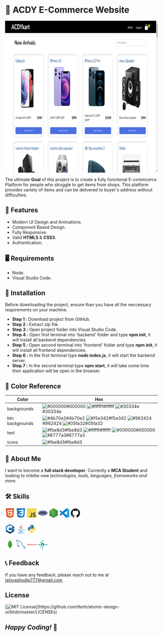 
# 🛄 ACDY E-Commerce Website

<img align="center" src="https://github.com/YASH0DIP/Ecommerce-Website-using-MERN-Stack/blob/main/Screenshots/HomePage.png?raw=true" height="500px" width="100%" />

The ultimate **Goal** of this project is to create a 
fully functional E-commcerce Platform for people who
struggle to get items from shops. This platform provides
variety of items and can be delivered to buyer's address
without difficulties.


## 📱 Features

- Modern UI Design and Animations.
- Component Based Design.
- Fully Responsive.
- Valid **HTML5** & **CSS3**.
- Authentication.

## 🖥️ Requirements
- Node.
- Visual Studio Code.

## 💽 Installation
Before downloading the project, ensure than you have all the neccessary requirements on your machine.
- **Step 1 :** Download project from GitHub.
- **Step 2 :** Extract zip file.
- **Step 3 :** Open project folder into Visual Studio Code.
- **Step 4 :** Open first terminal into 'backend' folder and type **npm init**, it will install all backend dependencies.
- **Step 5 :** Open second terminal into 'frontend' folder and type **npm init**, it will install all frontend dependencies.
- **Step 6 :** In the first terminal type **node index.js**, it will start the backend server.
- **Step 7 :** In the second terminal type **npm start**, it will take some time then application will be open in the browser.

## 🔰 Color Reference

| Color             | Hex                                                                |
| ----------------- | ------------------------------------------------------------------ |
| backgrounds   | ![#000000](https://via.placeholder.com/10/000000?text=+)#000000 ![#ffffff](https://via.placeholder.com/10/ffffff?text=+)#ffffff  ![#30334e](https://via.placeholder.com/10/30334e?text=+)#30334e |
| btn backgrounds | ![#4b70e2](https://via.placeholder.com/10/4b70e2?text=+)#4b70e2 ![#f5e342](https://via.placeholder.com/10/f5e342?text=+)#f5e342 ![#962424](https://via.placeholder.com/10/962424?text=+)#962424 ![#05fa32](https://via.placeholder.com/10/05fa32?text=+)#05fa32 |
| text | ![#fbe8d3](https://via.placeholder.com/10/fbe8d3?text=+)#fbe8d3 ![#ffffff](https://via.placeholder.com/10/ffffff?text=+)#ffffff ![#000000](https://via.placeholder.com/10/000000?text=+)#000000 ![#8777a3](https://via.placeholder.com/10/8777a3?text=+)#8777a3  |
| icons      | ![#fbe8d3](https://via.placeholder.com/10/fbe8d3?text=+)#fbe8d3 |


## 🚀 About Me
I want to become a **full stack developer**. Currently a **MCA Student** and looking to imbibe new *technologies, tools, languages, frameworks and more.*
## 🛠 Skills
<div>
<span><img height="32" src="https://raw.githubusercontent.com/devicons/devicon/master/icons/html5/html5-original.svg" /></span>
<span><img height="32" src="https://raw.githubusercontent.com/devicons/devicon/master/icons/css3/css3-original.svg" /></span>
<span><img height="32" src="https://raw.githubusercontent.com/devicons/devicon/master/icons/javascript/javascript-original.svg" /></span>
<span><img height="32" src="https://raw.githubusercontent.com/devicons/devicon/master/icons/php/php-original.svg" /></span>
<span><img height="32" src="https://raw.githubusercontent.com/devicons/devicon/master/icons/nodejs/nodejs-original.svg" /></span>
<span><img height="32" src="https://raw.githubusercontent.com/devicons/devicon/master/icons/vscode/vscode-original.svg" /></span>
<span><img height="32" src="https://raw.githubusercontent.com/devicons/devicon/master/icons/github/github-original.svg" /></span>
<br/><br/>
<span><img height="32" src="https://raw.githubusercontent.com/devicons/devicon/master/icons/cplusplus/cplusplus-original.svg" /></span>
<span><img height="32" src="https://raw.githubusercontent.com/devicons/devicon/master/icons/java/java-original.svg" /></span>
<span><img height="32" src="https://raw.githubusercontent.com/devicons/devicon/master/icons/python/python-original.svg" /></span>
  <br/><br/>
<span><img height="32" src="https://raw.githubusercontent.com/devicons/devicon/master/icons/mongodb/mongodb-original.svg" /></span>
<span><img height="32" src="https://raw.githubusercontent.com/devicons/devicon/master/icons/mysql/mysql-original.svg" /></span>
<span><img height="32" src="https://raw.githubusercontent.com/devicons/devicon/master/icons/oracle/oracle-original.svg" /></span>
<span><img height="32" src="https://raw.githubusercontent.com/devicons/devicon/master/icons/netlify/netlify-original.svg" /></span>
</div>

## 📞 Feedback

If you have any feedback, please reach out to me at jainyashodip777@gmail.com

## License

[![MIT License](https://img.shields.io/apm/l/atomic-design-ui.svg?)](https://github.com/tterb/atomic-design-ui/blob/master/LICENSEs)


## *Happy Coding!* 👋
